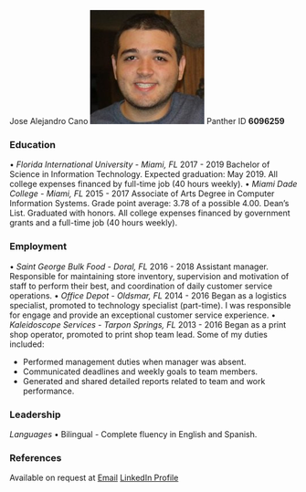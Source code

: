 Jose Alejandro Cano
![Profile Picture](https://raw.githubusercontent.com/jcano048/Jose-Cano/master/Profile%20Picture.jpg)
Panther ID **6096259**
### Education
• _Florida International University - Miami, FL_
2017 - 2019
Bachelor of Science in Information Technology. Expected graduation: May 2019. All college expenses financed by full-time job (40 hours weekly).
• _Miami Dade College - Miami, FL_
2015 - 2017
Associate of Arts Degree in Computer Information Systems. Grade point average: 3.78 of a possible 4.00. Dean’s List. Graduated with honors. All college expenses financed by government grants and a full-time job (40 hours weekly).
### Employment
• _Saint George Bulk Food - Doral, FL_
2016 - 2018
Assistant manager. Responsible for maintaining store inventory, supervision and motivation of staff to perform their best, and coordination of daily customer service operations.
• _Office Depot - Oldsmar, FL_
2014 - 2016
Began as a logistics specialist, promoted to technology specialist (part-time). I was responsible for engage and provide an exceptional customer service experience.
• _Kaleidoscope Services - Tarpon Springs, FL_
2013 - 2016
Began as a print shop operator, promoted to print shop team lead. Some of my duties included:
- Performed management duties when manager was absent.
- Communicated deadlines and weekly goals to team members.
- Generated and shared detailed reports related to team and work performance.
### Leadership
_Languages_
• Bilingual - Complete fluency in English and Spanish.
### References
Available on request at [Email](to:jcano048@fiu.edu)
[LinkedIn Profile](http://www.linkedin.com/in/jcano048)
